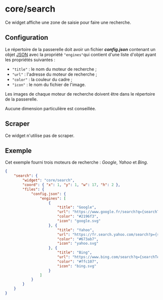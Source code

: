 # core/search

Ce widget affiche une zone de saisie pour faire une recherche.

## Configuration

Le répertoire de la passerelle doit avoir un fichier ***config.json***
contenant un objet
[JSON](http://www.json.org/json-fr.html "JavaScript Object Notation") avec la
propriété `"engines"`qui contient d'une liste d'objet ayant les propriétés
suivantes :

- `"title"` : le nom du moteur de recherche ;
- `"url"` : l'adresse du moteur de recherche ;
- `"color"` : la couleur du cadre ;
- `"icon"` : le nom du fichier de l'image.

Les images de chaque moteur de recherche doivent être dans le répertoire de la
passerelle.

Aucune dimension particulière est conseillée.

## Scraper

Ce widget n'utilise pas de scraper.

## Exemple

Cet exemple fourni trois moteurs de recherche : *Google*, *Yahoo* et *Bing*.

```JSON
{
    "search": {
        "widget": "core/search",
        "coord": { "x": 1, "y": 1, "w": 17, "h": 2 },
        "files": {
            "config.json": {
                "engines": [
                    {
                        "title": "Google",
                        "url": "https://www.google.fr/search?q={searchTerms}",
                        "color": "#2196f3",
                        "icon": "google.svg"
                    }, {
                        "title": "Yahoo",
                        "url": "https://fr.search.yahoo.com/search?p={searchTerms}",
                        "color": "#673ab7",
                        "icon": "yahoo.svg"
                    }, {
                        "title": "Bing",
                        "url": "https://www.bing.com/search?q={searchTerms}",
                        "color": "#ffc107",
                        "icon": "bing.svg"
                    }
                ]
            }
        }
    }
}
```
